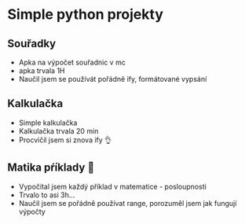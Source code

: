 # Simple python projekty

## Souřadky
- Apka na výpočet souřadnic v mc
- apka trvala 1H 
- Naučil jsem se používát pořádně ify, formátované vypsání

## Kalkulačka
- Simple kalkulačka 
- Kalkulačka trvala 20 min
- Procvičil jsem si znova ify 👌

## Matika pŕíklady 🫠
- Vypočítal jsem každý příklad v matematice - posloupnosti
- Trvalo to asi 3h...
- Naučil jsem se pořádně používat range, porozuměl jsem jak fungují výpočty
